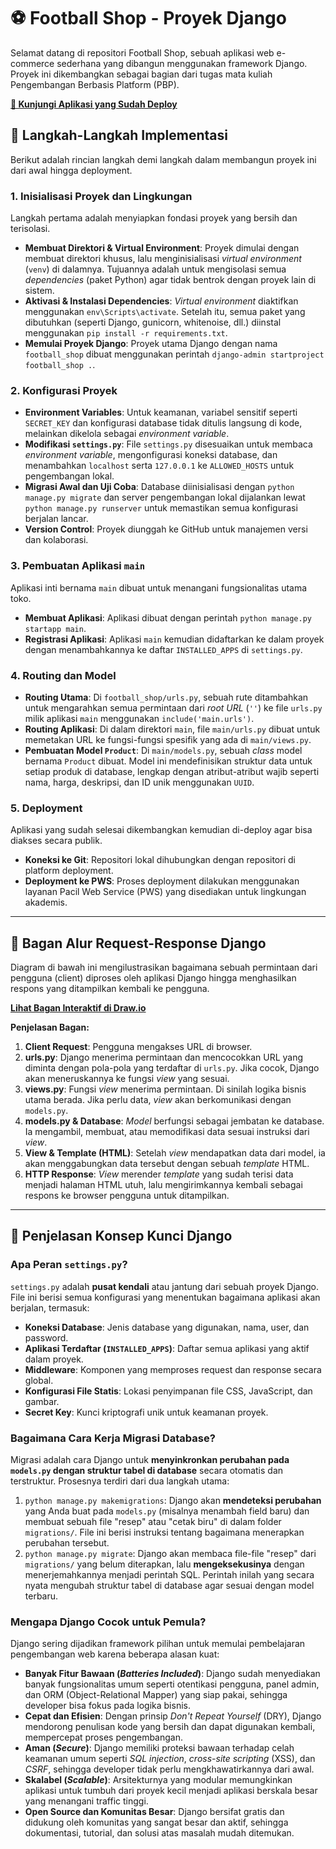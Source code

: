 # ⚽ Football Shop - Proyek Django

Selamat datang di repositori Football Shop, sebuah aplikasi web e-commerce sederhana yang dibangun menggunakan framework Django. Proyek ini dikembangkan sebagai bagian dari tugas mata kuliah Pengembangan Berbasis Platform (PBP).

**[🔗 Kunjungi Aplikasi yang Sudah Deploy](https://prasetya-surya-footballshop.pbp.cs.ui.ac.id/)**

## 📝 Langkah-Langkah Implementasi

Berikut adalah rincian langkah demi langkah dalam membangun proyek ini dari awal hingga deployment.

### 1. Inisialisasi Proyek dan Lingkungan
Langkah pertama adalah menyiapkan fondasi proyek yang bersih dan terisolasi.
- **Membuat Direktori & Virtual Environment**: Proyek dimulai dengan membuat direktori khusus, lalu menginisialisasi *virtual environment* (`venv`) di dalamnya. Tujuannya adalah untuk mengisolasi semua *dependencies* (paket Python) agar tidak bentrok dengan proyek lain di sistem.
- **Aktivasi & Instalasi Dependencies**: *Virtual environment* diaktifkan menggunakan `env\Scripts\activate`. Setelah itu, semua paket yang dibutuhkan (seperti Django, gunicorn, whitenoise, dll.) diinstal menggunakan `pip install -r requirements.txt`.
- **Memulai Proyek Django**: Proyek utama Django dengan nama `football_shop` dibuat menggunakan perintah `django-admin startproject football_shop .`.

### 2. Konfigurasi Proyek
- **Environment Variables**: Untuk keamanan, variabel sensitif seperti `SECRET_KEY` dan konfigurasi database tidak ditulis langsung di kode, melainkan dikelola sebagai *environment variable*.
- **Modifikasi `settings.py`**: File `settings.py` disesuaikan untuk membaca *environment variable*, mengonfigurasi koneksi database, dan menambahkan `localhost` serta `127.0.0.1` ke `ALLOWED_HOSTS` untuk pengembangan lokal.
- **Migrasi Awal dan Uji Coba**: Database diinisialisasi dengan `python manage.py migrate` dan server pengembangan lokal dijalankan lewat `python manage.py runserver` untuk memastikan semua konfigurasi berjalan lancar.
- **Version Control**: Proyek diunggah ke GitHub untuk manajemen versi dan kolaborasi.

### 3. Pembuatan Aplikasi `main`
Aplikasi inti bernama `main` dibuat untuk menangani fungsionalitas utama toko.
- **Membuat Aplikasi**: Aplikasi dibuat dengan perintah `python manage.py startapp main`.
- **Registrasi Aplikasi**: Aplikasi `main` kemudian didaftarkan ke dalam proyek dengan menambahkannya ke daftar `INSTALLED_APPS` di `settings.py`.

### 4. Routing dan Model
- **Routing Utama**: Di `football_shop/urls.py`, sebuah rute ditambahkan untuk mengarahkan semua permintaan dari *root URL* (`''`) ke file `urls.py` milik aplikasi `main` menggunakan `include('main.urls')`.
- **Routing Aplikasi**: Di dalam direktori `main`, file `main/urls.py` dibuat untuk memetakan URL ke fungsi-fungsi spesifik yang ada di `main/views.py`.
- **Pembuatan Model `Product`**: Di `main/models.py`, sebuah *class* model bernama `Product` dibuat. Model ini mendefinisikan struktur data untuk setiap produk di database, lengkap dengan atribut-atribut wajib seperti nama, harga, deskripsi, dan ID unik menggunakan `UUID`.

### 5. Deployment
Aplikasi yang sudah selesai dikembangkan kemudian di-deploy agar bisa diakses secara publik.
- **Koneksi ke Git**: Repositori lokal dihubungkan dengan repositori di platform deployment.
- **Deployment ke PWS**: Proses deployment dilakukan menggunakan layanan Pacil Web Service (PWS) yang disediakan untuk lingkungan akademis.

---

## 🔄 Bagan Alur Request-Response Django

Diagram di bawah ini mengilustrasikan bagaimana sebuah permintaan dari pengguna (client) diproses oleh aplikasi Django hingga menghasilkan respons yang ditampilkan kembali ke pengguna.



**[Lihat Bagan Interaktif di Draw.io](https://viewer.diagrams.net/?tags=%7B%7D&lightbox=1&highlight=0000ff&edit=_blank&layers=1&nav=1&title=Untitled%20Diagram.drawio&dark=auto#R%3Cmxfile%3E%3Cdiagram%20name%3D%22Page-1%22%20id%3D%22Ofzp7qnNFB__w1OHay2N%22%3E3ZpZd5s6EMc%2FDY%2FxAYnNj3Hc3D40PW3T05s8yqBg3bK4LF766e%2FISAaBbajX1C8JGi2gv2Z%2BGinR8EO0%2FCcls%2BlT4tNQQ7q%2F1PBYQ8hABoZf3LIqLY5tlYYgZb5oVBme2W8qjLqwFsynmdIwT5IwZzPV6CVxTL1csZE0TRZqs7ckVN86IwFtGZ49Erat%2FzI%2Fn5ZW19Ir%2B0fKgql8s6GLmojIxsKQTYmfLGom%2FEHDD2mS5OVTtHygIRdP6lL2e9xRu%2FmwlMZ5nw5fvfsfevb5%2B8vYeL4bzaavtvP1TowyJ2EhJqwhO4TxRj6bw2PAH4s0zAazlayBV9QqxeTylVQsTYrYp%2FylOlQvpiynzzPi8doF%2BAjYpnkUQsnY9J7TNKfLnfMyNmqBm9EkonkKH6OLDpYUWHiYMRTlRbVehmwzra2VLWxEuEiwGbpSER6EkH8gKuoj6lqEd6qooyqKnWsriluKRpw0pVdeWS1XFcu0ri2W2cf95owuDgpq4yKiGvZ7C%2BphH1UfQsYniB5HfOehaU914fWwn9GLKIvlBiyU7euu7rmENawtyjYFiv17vplDyQtJljFP1UWNeVAiXb3wwsA0HWl4BcOdPtAdJC3jZb3DeFUvfaEpg%2FnBEpbG8pOo38oWGrrDZydF6tFuT8pJGtC8a29ur2Ntoawt6yRtKQ1Jzubq525bPPGGLwnjnivdxBw2ArAZWOU0Ra962tEYqLmZGE5joFKH1kBrX9pM%2Bwj3svsE7jf6q6BZ3jdewQ0%2BkQmkuooXkpAFMXdRcAnuOCMeqAxyyXtRETHf52OMUpqx32SyHo9714zPfq2HNdKs8b5IF4mu6Kxt0su6J%2B6Js51cgNBApuMqa4VO4kqNDsnbW0bPs9Tu2Uhi1CmiD6wuhCxZ%2FlJ7rvWCUtWJF2SfExJGHpS6CGNelTCNxAnhQwmDG4RpblXnJkw7NXiisZd4yU8Sgx2OTxqPUptEfDsvf4IFGhXxf8VPePwB2diNUMbdSxnYfzHGagJynDedHyto2yH5OKxIPGyQ8CoZsxMPtaQGWQqNOlh0Qq6YPbmCr8kV1LgPwOhArqBG5oIunLlIN1O5EpBowtZ3bCQnt8GMjhMLMEN31cTkznn30Nh2Cj%2FVqcZ1VAIMhp0JybYzTYUhp84hfS%2BHTogT%2FDekKU0KYOtAnOAml%2FQL46R9zn6i0QR8Aozj24HJDm%2Bpjjm67RyJDzGWozIJI3WA88EF%2F1lGEicxX40MHCw%2FDDjDIVKB4x52i7L1XLQXN%2BuPfmRcn1PjB%2F0N%2BDF1lRqmcSB%2BNvfSEj%2FNC50z40dGx%2F57GJ7gBGRSxEF5diqTHN3neQ8vf%2Fz%2B9GnXJU1rMGmapE3LLd7v4P1ZFAcfkotwmvudC4Bu2%2BXdqbIo3XBUqFmQZZ71argTNcOrZjq7%2FpB67MHJMC%2BMGmdPpvONZrMkzuiNBL3dGfSuPDtdI8yhWP2HQ9m8%2Bj8R%2FOF%2F%3C%2Fdiagram%3E%3C%2Fmxfile%3E)**

**Penjelasan Bagan:**
1.  **Client Request**: Pengguna mengakses URL di browser.
2.  **urls.py**: Django menerima permintaan dan mencocokkan URL yang diminta dengan pola-pola yang terdaftar di `urls.py`. Jika cocok, Django akan meneruskannya ke fungsi *view* yang sesuai.
3.  **views.py**: Fungsi *view* menerima permintaan. Di sinilah logika bisnis utama berada. Jika perlu data, *view* akan berkomunikasi dengan `models.py`.
4.  **models.py & Database**: *Model* berfungsi sebagai jembatan ke database. Ia mengambil, membuat, atau memodifikasi data sesuai instruksi dari *view*.
5.  **View & Template (HTML)**: Setelah *view* mendapatkan data dari model, ia akan menggabungkan data tersebut dengan sebuah *template* HTML.
6.  **HTTP Response**: *View* merender *template* yang sudah terisi data menjadi halaman HTML utuh, lalu mengirimkannya kembali sebagai respons ke browser pengguna untuk ditampilkan.

---

## 🧠 Penjelasan Konsep Kunci Django

### Apa Peran `settings.py`?
`settings.py` adalah **pusat kendali** atau jantung dari sebuah proyek Django. File ini berisi semua konfigurasi yang menentukan bagaimana aplikasi akan berjalan, termasuk:
- **Koneksi Database**: Jenis database yang digunakan, nama, user, dan password.
- **Aplikasi Terdaftar (`INSTALLED_APPS`)**: Daftar semua aplikasi yang aktif dalam proyek.
- **Middleware**: Komponen yang memproses request dan response secara global.
- **Konfigurasi File Statis**: Lokasi penyimpanan file CSS, JavaScript, dan gambar.
- **Secret Key**: Kunci kriptografi unik untuk keamanan proyek.

### Bagaimana Cara Kerja Migrasi Database?
Migrasi adalah cara Django untuk **menyinkronkan perubahan pada `models.py` dengan struktur tabel di database** secara otomatis dan terstruktur. Prosesnya terdiri dari dua langkah utama:
1.  `python manage.py makemigrations`: Django akan **mendeteksi perubahan** yang Anda buat pada `models.py` (misalnya menambah field baru) dan membuat sebuah file "resep" atau "cetak biru" di dalam folder `migrations/`. File ini berisi instruksi tentang bagaimana menerapkan perubahan tersebut.
2.  `python manage.py migrate`: Django akan membaca file-file "resep" dari `migrations/` yang belum diterapkan, lalu **mengeksekusinya** dengan menerjemahkannya menjadi perintah SQL. Perintah inilah yang secara nyata mengubah struktur tabel di database agar sesuai dengan model terbaru.

### Mengapa Django Cocok untuk Pemula?
Django sering dijadikan framework pilihan untuk memulai pembelajaran pengembangan web karena beberapa alasan kuat:
- **Banyak Fitur Bawaan (*Batteries Included*)**: Django sudah menyediakan banyak fungsionalitas umum seperti otentikasi pengguna, panel admin, dan ORM (Object-Relational Mapper) yang siap pakai, sehingga developer bisa fokus pada logika bisnis.
- **Cepat dan Efisien**: Dengan prinsip *Don't Repeat Yourself* (DRY), Django mendorong penulisan kode yang bersih dan dapat digunakan kembali, mempercepat proses pengembangan.
- **Aman (*Secure*)**: Django memiliki proteksi bawaan terhadap celah keamanan umum seperti *SQL injection*, *cross-site scripting* (XSS), dan *CSRF*, sehingga developer tidak perlu mengkhawatirkannya dari awal.
- **Skalabel (*Scalable*)**: Arsitekturnya yang modular memungkinkan aplikasi untuk tumbuh dari proyek kecil menjadi aplikasi berskala besar yang menangani traffic tinggi.
- **Open Source dan Komunitas Besar**: Django bersifat gratis dan didukung oleh komunitas yang sangat besar dan aktif, sehingga dokumentasi, tutorial, dan solusi atas masalah mudah ditemukan.